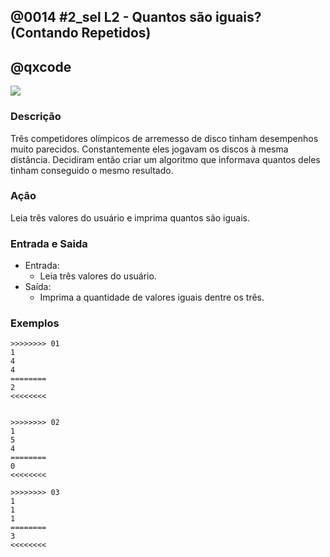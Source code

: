 ## @0014 #2_sel L2 - Quantos são iguais? (Contando Repetidos)
## @qxcode

![](https://raw.githubusercontent.com/qxcodefup/arcade/master/base/0014/capa.jpg)

### Descrição

Três competidores olímpicos de arremesso de disco tinham desempenhos muito parecidos. Constantemente eles jogavam os discos à mesma distância. Decidiram então criar um algoritmo que informava quantos deles tinham conseguido o mesmo resultado.

### Ação

Leia três valores do usuário e imprima quantos são iguais.

### Entrada e Saida

- Entrada:
    - Leia três valores do usuário.
- Saída:
    - Imprima a quantidade de valores iguais dentre os três.

### Exemplos

```
>>>>>>>> 01
1
4
4
========
2
<<<<<<<<


>>>>>>>> 02
1
5
4
========
0
<<<<<<<<

>>>>>>>> 03
1
1
1
========
3
<<<<<<<<
```

<!---
>>>>>>>> 04
1
3
3
========
2
<<<<<<<<


>>>>>>>> 05
4
4
4
========
3
<<<<<<<<


>>>>>>>> 06
1
5
1
========
2
<<<<<<<<


>>>>>>>> 07
1
3
2
========
0
<<<<<<<<


>>>>>>>> 08
6
5
4
========
0
<<<<<<<<

--->
